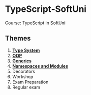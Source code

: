 # TypeScript-SoftUni
Course: TypeScript in SoftUni

## Themes

1. [**Type System**](https://github.com/polinadrumeva/TypeScript-SoftUni/tree/main/Type%20System)
2. [**OOP**](https://github.com/polinadrumeva/TypeScript-SoftUni/tree/main/OOP)
3. [**Generics**](https://github.com/polinadrumeva/TypeScript-SoftUni/tree/main/Generics)
4. [**Namespaces and Modules**](https://github.com/polinadrumeva/TypeScript-SoftUni/tree/main/Namespaces%20and%20Modules)
5. Decorators
6. Workshop
7. Exam Preparation 
8. Regular exam
